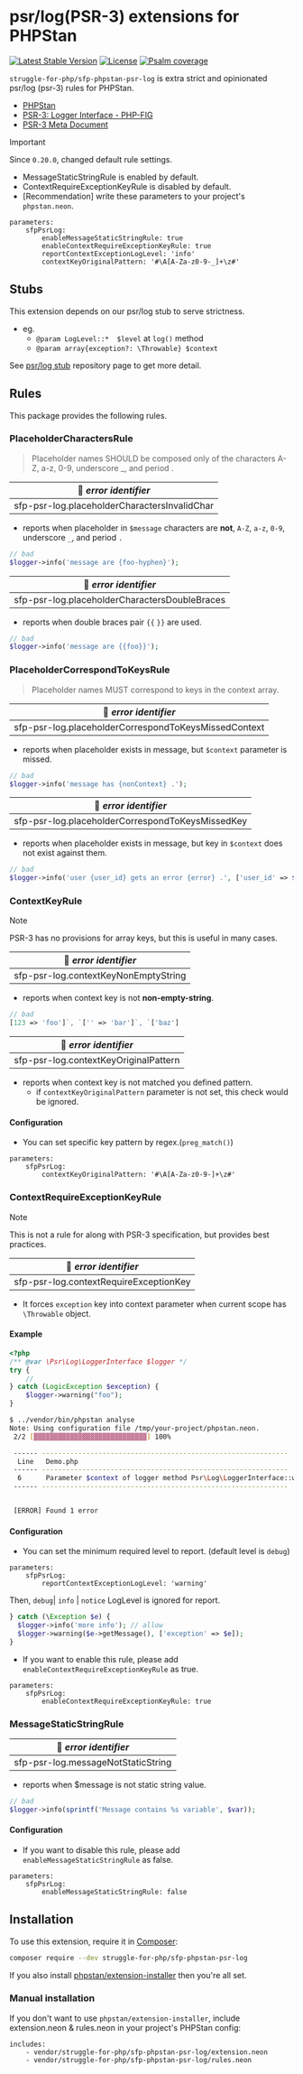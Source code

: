 # psr/log(PSR-3) extensions for PHPStan

[![Latest Stable Version](https://poser.pugx.org/struggle-for-php/sfp-phpstan-psr-log/v/stable)](https://packagist.org/packages/struggle-for-php/sfp-phpstan-psr-log)
[![License](https://poser.pugx.org/struggle-for-php/sfp-phpstan-psr-log/license)](https://packagist.org/packages/struggle-for-php/sfp-phpstan-psr-log)
[![Psalm coverage](https://shepherd.dev/github/struggle-for-php/sfp-phpstan-psr-log/coverage.svg)](https://shepherd.dev/github/struggle-for-php/sfp-phpstan-psr-log)

`struggle-for-php/sfp-phpstan-psr-log` is extra strict and opinionated psr/log (psr-3) rules for PHPStan.

* [PHPStan](https://phpstan.org/)
* [PSR-3: Logger Interface - PHP-FIG](https://www.php-fig.org/psr/psr-3/)
* [PSR-3 Meta Document](https://www.php-fig.org/psr/psr-3/meta/)

> [!IMPORTANT]
> Since `0.20.0`, changed default rule settings.

* MessageStaticStringRule is enabled by default.
* ContextRequireExceptionKeyRule is disabled by default.
* [Recommendation] write these parameters to your project's `phpstan.neon`.

```neon
parameters:
    sfpPsrLog:
        enableMessageStaticStringRule: true
        enableContextRequireExceptionKeyRule: true
        reportContextExceptionLogLevel: 'info'
        contextKeyOriginalPattern: '#\A[A-Za-z0-9-_]+\z#'
```

## Stubs

This extension depends on our psr/log stub to serve strictness.

* eg.
  * `@param LogLevel::*  $level` at `log()` method
  * `@param array{exception?: \Throwable} $context`

See [psr/log stub](https://github.com/struggle-for-php/sfp-stubs-psr-log) repository page to get more detail.

## Rules

This package provides the following rules.

### PlaceholderCharactersRule

> Placeholder names SHOULD be composed only of the characters A-Z, a-z, 0-9, underscore _, and period .

| :pushpin: _error identifier_ |
| --- |
| sfp-psr-log.placeholderCharactersInvalidChar |

* reports when placeholder in `$message` characters are **not**, `A-Z`, `a-z`, `0-9`, underscore `_`, and period `.`

```php
// bad
$logger->info('message are {foo-hyphen}');
```

| :pushpin: _error identifier_ |
| --- |
| sfp-psr-log.placeholderCharactersDoubleBraces |

* reports when double braces pair `{{` `}}` are used.

```php
// bad
$logger->info('message are {{foo}}');
```

### PlaceholderCorrespondToKeysRule

> Placeholder names MUST correspond to keys in the context array.

| :pushpin: _error identifier_ |
| --- |
| sfp-psr-log.placeholderCorrespondToKeysMissedContext |

* reports when placeholder exists in message, but `$context` parameter is missed.

```php
// bad
$logger->info('message has {nonContext} .');
```

| :pushpin: _error identifier_ |
| --- |
| sfp-psr-log.placeholderCorrespondToKeysMissedKey |

* reports when placeholder exists in message, but key in `$context` does not exist against them.

```php
// bad
$logger->info('user {user_id} gets an error {error} .', ['user_id' => $user_id]);
```

### ContextKeyRule

> [!NOTE]
> PSR-3 has no provisions for array keys, but this is useful in many cases.

| :pushpin: _error identifier_ |
| --- |
| sfp-psr-log.contextKeyNonEmptyString |

* reports when context key is not **non-empty-string**.

```php
// bad
[123 => 'foo']`, `['' => 'bar']`, `['baz']
```

| :pushpin: _error identifier_ |
| --- |
| sfp-psr-log.contextKeyOriginalPattern |

* reports when context key is not matched you defined pattern.
  * if `contextKeyOriginalPattern` parameter is not set, this check would be ignored.

#### Configuration

* You can set specific key pattern by regex.(`preg_match()`)

```neon
parameters:
    sfpPsrLog:
        contextKeyOriginalPattern: '#\A[A-Za-z0-9-]+\z#'
```

### ContextRequireExceptionKeyRule

> [!NOTE]
> This is not a rule for along with PSR-3 specification, but provides best practices.

| :pushpin: _error identifier_ |
| --- |
| sfp-psr-log.contextRequireExceptionKey |

* It forces `exception` key into context parameter when current scope has `\Throwable` object.

#### Example

```php
<?php
/** @var \Psr\Log\LoggerInterface $logger */
try {
    //
} catch (LogicException $exception) {
    $logger->warning("foo");
}
```

```sh
$ ../vendor/bin/phpstan analyse
Note: Using configuration file /tmp/your-project/phpstan.neon.
 2/2 [▓▓▓▓▓▓▓▓▓▓▓▓▓▓▓▓▓▓▓▓▓▓▓▓▓▓▓▓] 100%

 ------ -------------------------------------------------------------
  Line   Demo.php
 ------ -------------------------------------------------------------
  6      Parameter $context of logger method Psr\Log\LoggerInterface::warning() requires \'exception\' key. Current scope has Throwable variable - $exception
 ------ -------------------------------------------------------------


 [ERROR] Found 1 error
```

#### Configuration

* You can set the minimum required level to report. (default level is `debug`)

```neon
parameters:
    sfpPsrLog:
        reportContextExceptionLogLevel: 'warning'
```

Then, `debug`| `info` | `notice` LogLevel  is ignored for report.

```php
} catch (\Exception $e) {
  $logger->info('more info'); // allow
  $logger->warning($e->getMessage(), ['exception' => $e]);
}
```

* If you want to enable this rule, please add `enableContextRequireExceptionKeyRule` as true.

```neon
parameters:
    sfpPsrLog:
        enableContextRequireExceptionKeyRule: true
```

### MessageStaticStringRule

| :pushpin: _error identifier_ |
| --- |
| sfp-psr-log.messageNotStaticString |

* reports when $message is not static string value.

```php
// bad
$logger->info(sprintf('Message contains %s variable', $var));
```

#### Configuration

* If you want to disable this rule, please add `enableMessageStaticStringRule` as false.

```neon
parameters:
    sfpPsrLog:
        enableMessageStaticStringRule: false
```

## Installation

To use this extension, require it in [Composer](https://getcomposer.org/):

```bash
composer require --dev struggle-for-php/sfp-phpstan-psr-log
```

If you also install [phpstan/extension-installer](https://github.com/phpstan/extension-installer) then you're all set.

### Manual installation

If you don't want to use `phpstan/extension-installer`, include extension.neon & rules.neon in your project's PHPStan config:

```neon
includes:
    - vendor/struggle-for-php/sfp-phpstan-psr-log/extension.neon
    - vendor/struggle-for-php/sfp-phpstan-psr-log/rules.neon
```
